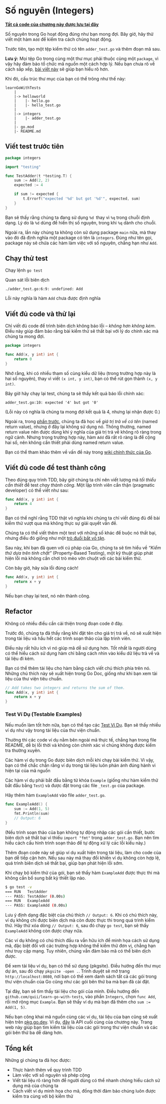 # Số nguyên (Integers)

**[Tất cả code của chương này được lưu tại đây](https://github.com/quii/learn-go-with-tests/tree/main/integers)**

Số nguyên trong Go hoạt động đúng như bạn mong đợi. Bây giờ, hãy thử viết một hàm `Add` để kiểm tra cách chúng hoạt động.

Trước tiên, tạo một tệp kiểm thử có tên `adder_test.go` và thêm đoạn mã sau.

**Lưu ý:** Mọi tệp Go trong cùng một thư mục phải thuộc cùng một `package`, vì vậy hãy đảm bảo tổ chức mã nguồn một cách hợp lý. Nếu bạn chưa rõ về cách sắp xếp, [bài viết này](https://dave.cheney.net/2014/12/01/five-suggestions-for-setting-up-a-go-project) sẽ giúp bạn hiểu rõ hơn.

Khi đó, cấu trúc thư mục của bạn có thể trông như thế này:

```
learnGoWithTests
    |
    |-> helloworld
    |    |- hello.go
    |    |- hello_test.go
    |
    |-> integers
    |    |- adder_test.go
    |
    |- go.mod
    |- README.md
```

## Viết test trước tiên

```go
package integers

import "testing"

func TestAdder(t *testing.T) {
	sum := Add(2, 2)
	expected := 4

	if sum != expected {
		t.Errorf("expected '%d' but got '%d'", expected, sum)
	}
}
```

Bạn sẽ thấy rằng chúng ta đang sử dụng `%d `thay vì `%q` trong chuỗi định dạng. Lý do là `%d` dùng để hiển thị số nguyên, trong khi `%q` dành cho chuỗi.

Ngoài ra, lần này chúng ta không còn sử dụng package `main` nữa, mà thay vào đó đã định nghĩa một package có tên là `integers`. Đúng như tên gọi, package này sẽ chứa các hàm làm việc với số nguyên, chẳng hạn như `Add`.

## Chạy thử test

Chạy lệnh `go test`

Quan sát lỗi biên dịch

`./adder_test.go:6:9: undefined: Add`

Lỗi này nghĩa là hàm `Add` chưa được định nghĩa

## Viết đủ code và thử lại

Chỉ viết đủ code để trình biên dịch không báo lỗi – _không hơn không kém_.
Điều này giúp đảm bảo rằng bài kiểm thử sẽ thất bại với lý do chính xác mà chúng ta mong đợi.

```go
package integers

func Add(x, y int) int {
	return 0
}
```

Nhớ rằng, khi có nhiều tham số cùng kiểu dữ liệu (trong trường hợp này là hai số nguyên), thay vì viết `(x int, y int)`, bạn có thể rút gọn thành `(x, y int)`.

Bây giờ hãy chạy lại test, chúng ta sẽ thấy kết quả báo lỗi chính xác:

`adder_test.go:10: expected '4' but got '0'`

(Lỗi này có nghĩa là chúng ta mong đợi kết quả là 4, nhưng lại nhận được 0.)

Ngoài ra, trong [phần trước](hello-world.md#one...last...refactor?), chúng ta đã học về _giá trị trả về có tên_ (named return value), nhưng ở đây lại không sử dụng nó. Thông thường, named return value nên được dùng khi ý nghĩa của giá trị trả về không rõ ràng trong ngữ cảnh. Nhưng trong trường hợp này, hàm `Add` đã rất rõ ràng là để cộng hai số, nên không cần thiết phải dùng named return value.

Bạn có thể tham khảo thêm về vấn đề này trong [wiki chính thức của Go](https://go.dev/wiki/CodeReviewComments#named-result-parameters).

## Viết đủ code để test thành công

Theo đúng quy trình TDD, bây giờ chúng ta chỉ nên viết lượng mã _tối thiểu cần thiết_ để test _chạy thành công_. Một lập trình viên cẩn thận (pragmatic developer) có thể viết như sau:

```go
func Add(x, y int) int {
	return 4
}
```

Bạn có thể nghĩ rằng TDD thật vô nghĩa khi chúng ta chỉ viết đúng đủ để bài kiểm thử vượt qua mà không thực sự giải quyết vấn đề.

Chúng ta có thể viết thêm một test với những số khác để buộc nó thất bại, nhưng điều đó giống như một [trò đuổi bắt vô tận](https://en.m.wikipedia.org/wiki/Cat_and_mouse).

Sau này, khi bạn đã quen với cú pháp của Go, chúng ta sẽ tìm hiểu về _“Kiểm thử dựa trên tính chất”_ (Property-Based Testing), một kỹ thuật giúp phát hiện lỗi mà không cần chơi trò mèo vờn chuột với các bài kiểm thử.

Còn bây giờ, hãy sửa lỗi đúng cách!

```go
func Add(x, y int) int {
	return x + y
}
```

Nếu bạn chạy lại test, nó nên thành công.

## Refactor

Không có nhiều điều cần cải thiện trong đoạn code ở đây.

Trước đó, chúng ta đã thấy rằng khi đặt tên cho giá trị trả về, nó sẽ xuất hiện trong tài liệu và hầu hết các trình soạn thảo của lập trình viên.

Điều này rất hữu ích vì nó giúp mã dễ sử dụng hơn. Tốt nhất là người dùng có thể hiểu cách sử dụng hàm chỉ bằng cách nhìn vào kiểu dữ liệu trả về và tài liệu đi kèm.

Bạn có thể thêm tài liệu cho hàm bằng cách viết chú thích phía trên nó. Những chú thích này sẽ xuất hiện trong Go Doc, giống như khi bạn xem tài liệu của thư viện tiêu chuẩn.

```go
// Add takes two integers and returns the sum of them.
func Add(x, y int) int {
	return x + y
}
```

### Test Ví Dụ (Testable Examples)

Nếu muốn làm tốt hơn nữa, bạn có thể tạo các [Test Ví Dụ](https://blog.golang.org/examples). Bạn sẽ thấy nhiều ví dụ như vậy trong tài liệu của thư viện chuẩn.

Thường thì các code ví dụ nằm bên ngoài mã thực tế, chẳng hạn trong file README, dễ bị lỗi thời và không còn chính xác vì chúng không được kiểm tra thường xuyên.

Các hàm ví dụ trong Go được biên dịch mỗi khi chạy bài kiểm thử. Vì vậy, bạn có thể chắc chắn rằng ví dụ trong tài liệu luôn phản ánh đúng hành vi hiện tại của mã nguồn

Các hàm ví dụ phải bắt đầu bằng từ khóa `Example` (giống như hàm kiểm thử bắt đầu bằng `Test`) và được đặt trong các file `_test.go` của package.

Hãy thêm hàm `ExampleAdd` vào file `adder_test.go`.

```go
func ExampleAdd() {
	sum := Add(1, 5)
	fmt.Println(sum)
	// Output: 6
}
```

(Nếu trình soạn thảo của bạn không tự động nhập các gói cần thiết, bước biên dịch sẽ thất bại vì thiếu `import "fmt"` trong `adder_test.go`. Bạn nên tìm hiểu cách cấu hình trình soạn thảo để tự động xử lý các lỗi kiểu này.)

Thêm đoạn code này sẽ giúp ví dụ xuất hiện trong tài liệu, làm cho code của bạn dễ tiếp cận hơn. Nếu sau này mã thay đổi khiến ví dụ không còn hợp lệ, quá trình biên dịch sẽ thất bại, giúp bạn phát hiện lỗi sớm.

Khi chạy bộ kiểm thử của gói, bạn sẽ thấy hàm `ExampleAdd` được thực thi mà không cần bổ sung bất kỳ thiết lập nào.

```bash
$ go test -v
=== RUN   TestAdder
--- PASS: TestAdder (0.00s)
=== RUN   ExampleAdd
--- PASS: ExampleAdd (0.00s)
```

Lưu ý định dạng đặc biệt của chú thích `// Output: 6`. Khi có chú thích này, ví dụ không chỉ được biên dịch mà còn được thực thi trong quá trình kiểm thử. Hãy thử xóa dòng `// Output: 6`, sau đó chạy `go test`, bạn sẽ thấy `ExampleAdd` không còn được chạy nữa.

Các ví dụ không có chú thích đầu ra vẫn hữu ích để minh họa cách sử dụng mã, đặc biệt đối với các trường hợp không thể kiểm thử đơn vị, chẳng hạn như truy cập mạng. Tuy nhiên, chúng vẫn đảm bảo mã có thể biên dịch được.

Để xem tài liệu ví dụ, bạn có thể sử dụng {pkgsite}. Điều hướng đến thư mục dự án, sau đó chạy `pkgsite -open .`. Trình duyệt sẽ mở trang `http://localhost:8080`, nơi bạn có thể xem danh sách tất cả các gói trong thư viện chuẩn của Go cũng như các gói bên thứ ba mà bạn đã cài đặt.

Tại đây, bạn sẽ tìm thấy tài liệu cho gói của mình. Điều hướng đến `github.com/quii/learn-go-with-tests`, vào phần `Integers`, chọn `func Add`, rồi mở rộng mục `Example`. Bạn sẽ thấy ví dụ mà bạn đã thêm cho `sum := Add(1, 5)`.

Nếu bạn công khai mã nguồn cùng các ví dụ, tài liệu của bạn cũng sẽ xuất hiện trên [pkg.go.dev](https://pkg.go.dev/). Ví dụ, [đây](https://pkg.go.dev/github.com/quii/learn-go-with-tests/integers/v2) là API cuối cùng của chương này. Trang web này giúp bạn tìm kiếm tài liệu của các gói trong thư viện chuẩn và các gói bên thứ ba dễ dàng hơn.

## Tổng kết

Những gì chúng ta đã học được:

*   Thực hành thêm về quy trình TDD
*   Làm việc với số nguyên và phép cộng
*   Viết tài liệu rõ ràng hơn để người dùng có thể nhanh chóng hiểu cách sử dụng mã của chúng ta
*   Cách viết ví dụ minh họa cho mã, đồng thời đảm bảo chúng luôn được kiểm tra cùng với bộ kiểm thử
